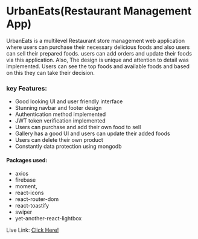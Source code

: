 # UrbanEats(Restaurant Management App)

UrbanEats is a multilevel Restaurant store management web application where users can purchase their necessary delicious foods and also users can sell their prepared foods. users can add orders and update their foods via this application. Also, The design is unique and attention to detail was implemented. Users can see the top foods and available foods and based on this they can take their decision.


### key Features:

- Good looking UI and user friendly interface
- Stunning navbar and footer design
- Authentication method implemented
- JWT token verification implemented
- Users can purchase and add their own food to sell
- Gallery has a good UI and users can update their added foods
- Users can delete their own product
- Constantly data protection using mongodb

#### Packages used:
- axios
- firebase
- moment,
- react-icons
- react-router-dom
- react-toastify
- swiper
- yet-another-react-lightbox


Live Link: [Click Here!](https://urbaneats-72385.web.app/)